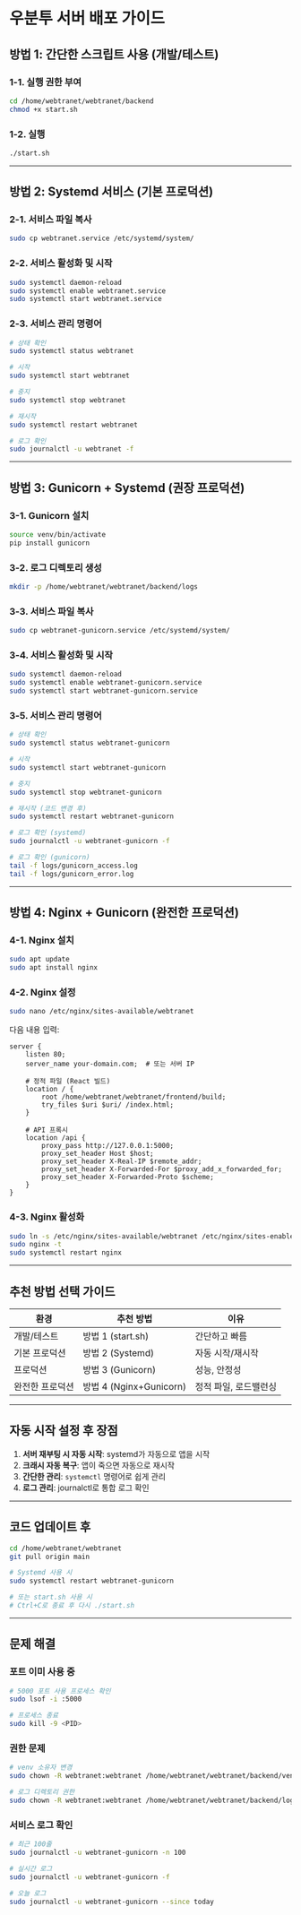 # 우분투 서버 배포 가이드

## 방법 1: 간단한 스크립트 사용 (개발/테스트)

### 1-1. 실행 권한 부여
```bash
cd /home/webtranet/webtranet/backend
chmod +x start.sh
```

### 1-2. 실행
```bash
./start.sh
```

---

## 방법 2: Systemd 서비스 (기본 프로덕션)

### 2-1. 서비스 파일 복사
```bash
sudo cp webtranet.service /etc/systemd/system/
```

### 2-2. 서비스 활성화 및 시작
```bash
sudo systemctl daemon-reload
sudo systemctl enable webtranet.service
sudo systemctl start webtranet.service
```

### 2-3. 서비스 관리 명령어
```bash
# 상태 확인
sudo systemctl status webtranet

# 시작
sudo systemctl start webtranet

# 중지
sudo systemctl stop webtranet

# 재시작
sudo systemctl restart webtranet

# 로그 확인
sudo journalctl -u webtranet -f
```

---

## 방법 3: Gunicorn + Systemd (권장 프로덕션)

### 3-1. Gunicorn 설치
```bash
source venv/bin/activate
pip install gunicorn
```

### 3-2. 로그 디렉토리 생성
```bash
mkdir -p /home/webtranet/webtranet/backend/logs
```

### 3-3. 서비스 파일 복사
```bash
sudo cp webtranet-gunicorn.service /etc/systemd/system/
```

### 3-4. 서비스 활성화 및 시작
```bash
sudo systemctl daemon-reload
sudo systemctl enable webtranet-gunicorn.service
sudo systemctl start webtranet-gunicorn.service
```

### 3-5. 서비스 관리 명령어
```bash
# 상태 확인
sudo systemctl status webtranet-gunicorn

# 시작
sudo systemctl start webtranet-gunicorn

# 중지
sudo systemctl stop webtranet-gunicorn

# 재시작 (코드 변경 후)
sudo systemctl restart webtranet-gunicorn

# 로그 확인 (systemd)
sudo journalctl -u webtranet-gunicorn -f

# 로그 확인 (gunicorn)
tail -f logs/gunicorn_access.log
tail -f logs/gunicorn_error.log
```

---

## 방법 4: Nginx + Gunicorn (완전한 프로덕션)

### 4-1. Nginx 설치
```bash
sudo apt update
sudo apt install nginx
```

### 4-2. Nginx 설정
```bash
sudo nano /etc/nginx/sites-available/webtranet
```

다음 내용 입력:
```nginx
server {
    listen 80;
    server_name your-domain.com;  # 또는 서버 IP

    # 정적 파일 (React 빌드)
    location / {
        root /home/webtranet/webtranet/frontend/build;
        try_files $uri $uri/ /index.html;
    }

    # API 프록시
    location /api {
        proxy_pass http://127.0.0.1:5000;
        proxy_set_header Host $host;
        proxy_set_header X-Real-IP $remote_addr;
        proxy_set_header X-Forwarded-For $proxy_add_x_forwarded_for;
        proxy_set_header X-Forwarded-Proto $scheme;
    }
}
```

### 4-3. Nginx 활성화
```bash
sudo ln -s /etc/nginx/sites-available/webtranet /etc/nginx/sites-enabled/
sudo nginx -t
sudo systemctl restart nginx
```

---

## 추천 방법 선택 가이드

| 환경 | 추천 방법 | 이유 |
|------|-----------|------|
| 개발/테스트 | 방법 1 (start.sh) | 간단하고 빠름 |
| 기본 프로덕션 | 방법 2 (Systemd) | 자동 시작/재시작 |
| 프로덕션 | 방법 3 (Gunicorn) | 성능, 안정성 |
| 완전한 프로덕션 | 방법 4 (Nginx+Gunicorn) | 정적 파일, 로드밸런싱 |

---

## 자동 시작 설정 후 장점

1. **서버 재부팅 시 자동 시작**: systemd가 자동으로 앱을 시작
2. **크래시 자동 복구**: 앱이 죽으면 자동으로 재시작
3. **간단한 관리**: `systemctl` 명령어로 쉽게 관리
4. **로그 관리**: journalctl로 통합 로그 확인

---

## 코드 업데이트 후

```bash
cd /home/webtranet/webtranet
git pull origin main

# Systemd 사용 시
sudo systemctl restart webtranet-gunicorn

# 또는 start.sh 사용 시
# Ctrl+C로 종료 후 다시 ./start.sh
```

---

## 문제 해결

### 포트 이미 사용 중
```bash
# 5000 포트 사용 프로세스 확인
sudo lsof -i :5000

# 프로세스 종료
sudo kill -9 <PID>
```

### 권한 문제
```bash
# venv 소유자 변경
sudo chown -R webtranet:webtranet /home/webtranet/webtranet/backend/venv

# 로그 디렉토리 권한
sudo chown -R webtranet:webtranet /home/webtranet/webtranet/backend/logs
```

### 서비스 로그 확인
```bash
# 최근 100줄
sudo journalctl -u webtranet-gunicorn -n 100

# 실시간 로그
sudo journalctl -u webtranet-gunicorn -f

# 오늘 로그
sudo journalctl -u webtranet-gunicorn --since today
```
